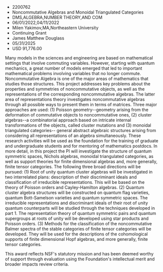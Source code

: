 
* 2200762
* Noncommutative Algebras and Monoidal Triangulated Categories
* DMS,ALGEBRA,NUMBER THEORY,AND COM
* 06/01/2022,04/11/2022
* Milen Yakimov,MA,Northeastern University
* Continuing Grant
* James Matthew Douglass
* 05/31/2025
* USD 91,776.00

Many models in the sciences and engineering are based on mathematical settings
that involve commuting variables. However, starting with quantum mechanics, a
great number of models emerged that led to important mathematical problems
involving variables that no longer commute. Noncommutative Algebra is one of the
major areas of mathematics that studies those structures. This project addresses
key problems about the properties and symmetries of noncommutative objects, as
well as the representations of the corresponding noncommutative algebras. The
latter area of representations theory investigates noncommutative algebras
through all possible ways to present them in terms of matrices. Three major
approaches are used: (1) Poisson geometry--geometry arising from the deformation
of commutative objects to noncommutative ones, (2) cluster algebras--a
combinatorial approach based on intricate internal transformations of the
objects, called cluster mutations and (3) monoidal triangulated categories--
general abstract algebraic structures arising from considering all
representations of an algebra simultaneously. These research activities will be
used as the foundation for the training of graduate and undergraduate students
and for mentoring of mathematics postdocs. In more detail, in this project the
PI will investigate the structure of quantum symmetric spaces, Nichols algebras,
monoidal triangulated categories, as well as support theories for finite
dimensional algebras and, more generally, finite tensor categories. The
following three broad directions will be pursued: (1) Root of unity quantum
cluster algebras will be investigated in two interrelated plans: description of
their discriminant ideals and classification of irreducible representations.
This will be based on the theory of Poisson orders and Cayley-Hamilton algebras.
(2) Quantum cluster algebra structures will be constructed on quantum flag
varieties, quantum Bott-Samelson varieties and quantum symmetric spaces. The
irreducible representations and discriminant ideals of their root of unity
quantum counterparts will be studied through the techniques developed in part 1.
The representation theory of quantum symmetric pairs and quantum supergroups at
roots of unity will be developed using star products and Poisson orders. (3)
Methods for the classification of the noncommutative Balmer spectra of the
stable categories of finite tensor categories will be developed. They will be
used for the descriptions of the cohomological supports of finite dimensional
Hopf algebras, and more generally, finite tensor categories.

This award reflects NSF's statutory mission and has been deemed worthy of
support through evaluation using the Foundation's intellectual merit and broader
impacts review criteria.
